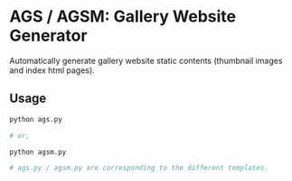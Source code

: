 # AGS / AGSM: Gallery Website Generator

Automatically generate gallery website static contents (thumbnail images and index html pages).

## Usage

```bash
python ags.py   

# or, 

python agsm.py

# ags.py / agsm.py are corresponding to the different templates.
```
